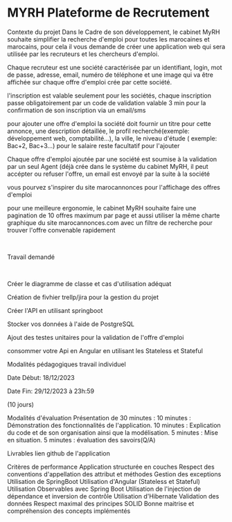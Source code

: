 # MYRH Plateforme de Recrutement

Contexte du projet
Dans le Cadre de son développement, le cabinet MyRH souhaite simplifier la recherche d'emploi pour toutes les marocaines et marocains, pour cela il vous demande de créer une application web qui sera utilisée par les recruteurs et les chercheurs d'emploi.

Chaque recruteur est une société caractérisée par un identifiant, login, mot de passe, adresse, email, numéro de téléphone et une image qui va être affichée sur chaque offre d'emploi crée par cette société.

l'inscription est valable seulement pour les sociétés, chaque inscription passe obligatoirement par un code de validation valable 3 min pour la confirmation de son inscription via un email/sms

pour ajouter une offre d'emploi la société doit fournir un titre pour cette annonce, une description détaillée, le profil recherché(exemple: développement web, comptabilité...), la ville, le niveau d'étude ( exemple: Bac+2, Bac+3...) pour le salaire reste facultatif pour l'ajouter

Chaque offre d'emploi ajoutée par une société est soumise à la validation par un seul Agent (déjà crée dans le système du cabinet MyRH, il peut accépter ou refuser l'offre, un email est envoyé par la suite à la société

vous pourvez s'inspirer du site marocannonces pour l'affichage des offres d'emploi

pour une meilleure ergonomie, le cabinet MyRH souhaite faire une pagination de 10 offres maximum par page et aussi utiliser la même charte graphique du site marocannonces.com avec un filtre de recherche pour trouver l'offre convenable rapidement

​

Travail demandé

​

Créer le diagramme de classe et cas d'utilisation adéquat

Création de fivhier trellp/jira pour la gestion du projet

Créer l'API en utilisant springboot

Stocker vos données à l'aide de PostgreSQL

Ajout des testes unitaires pour la validation de l'offre d'emploi

consommer votre Api en Angular en utilisant les Stateless et Stateful

Modalités pédagogiques
travail individuel

Date Début: 18/12/2023

Date Fin: 29/12/2023 à 23h:59

(10 jours)

Modalités d'évaluation
Présentation de 30 minutes :
10 minutes : Démonstration des fonctionnalités de l'application.
10 minutes : Explication du code et de son organisation ainsi que la modélisation.
5 minutes : Mise en situation.
5 minutes : évaluation des savoirs(Q/A)

Livrables
lien github de l'application

Critères de performance
Application structurée en couches
Respect des conventions d'appellation des attribut et méthodes
Gestion des exceptions
Utilisation de SpringBoot
Utilisation d'Angular (Stateless et Stateful)
Utilisation Observables avec Spring Boot
Utilisation de l'injection de dépendance et inversion de contrôle
Utilisation d'Hibernate
Validation des données
Respect maximal des principes SOLID
Bonne maitrise et compréhension des concepts implémentés
